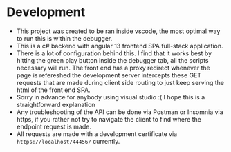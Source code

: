 # Development

- This project was created to be ran inside vscode, the most optimal way to run this is within the debugger.
- This is a c# backend with angular 13 frontend SPA full-stack application.
- There is a lot of configuration behind this. I find that it works best by hitting the green play button inside the debugger tab, all the scripts necessary will run. The front end has a proxy redirect whenever the page is refereshed the development server intercepts these GET requests that are made during client side routing to just keep serving the html of the front end SPA. 
- Sorry in advance for anybody using visual studio :( I hope this is a straightforward explanation
- Any troubleshooting of the API can be done via Postman or Insomnia via https, if you rather not try to navigate the client to find where the endpoint request is made.
- All requests are made with a development certificate via `https://localhost/44456/` currently. 